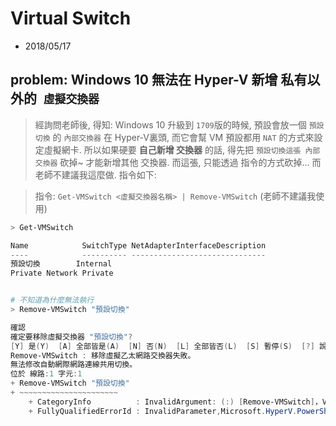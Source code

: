# Virtual Switch
- 2018/05/17

## problem: Windows 10 無法在 Hyper-V 新增 **私有以外的` 虛擬交換器`**

> 經詢問老師後, 得知: Windows 10 升級到 `1709`版的時候, 預設會放一個 `預設切換` 的 `內部交換器` 在 Hyper-V裏頭, 而它會幫 VM 預設都用 `NAT` 的方式來設定虛擬網卡. 所以如果硬要 **自己新增 交換器** 的話, 得先把 `預設切換這張 內部交換器` 砍掉~ 才能新增其他 交換器. 而這張, 只能透過 指令的方式砍掉... 而老師不建議我這麼做. 指令如下:

> 指令: `Get-VMSwitch <虛擬交換器名稱> | Remove-VMSwitch` (老師不建議我使用)

```powershell
> Get-VMSwitch

Name            SwitchType NetAdapterInterfaceDescription
----            ---------- ------------------------------
預設切換        Internal
Private Network Private


# 不知道為什麼無法執行
> Remove-VMSwitch "預設切換"

確認
確定要移除虛擬交換器 "預設切換"?
[Y] 是(Y)  [A] 全部皆是(A)  [N] 否(N)  [L] 全部皆否(L)  [S] 暫停(S)  [?] 說明 (預設值為 "Y"): A
Remove-VMSwitch : 移除虛擬乙太網路交換器失敗。
無法修改自動網際網路連線共用切換。
位於 線路:1 字元:1
+ Remove-VMSwitch "預設切換"
+ ~~~~~~~~~~~~~~~~~~~~~~
    + CategoryInfo          : InvalidArgument: (:) [Remove-VMSwitch]，VirtualizationException
    + FullyQualifiedErrorId : InvalidParameter,Microsoft.HyperV.PowerShell.Commands.RemoveVMSwitch
```